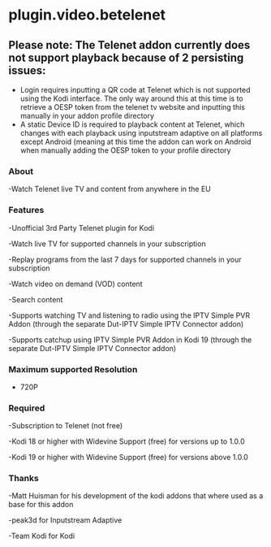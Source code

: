 # plugin.video.betelenet

## Please note: The Telenet addon currently does not support playback because of 2 persisting issues:
- Login requires inputting a QR code at Telenet which is not supported using the Kodi interface. The only way around this at this time is to retrieve a OESP token from the telenet tv website and inputting this manually in your addon profile directory 
- A static Device ID is required to playback content at Telenet, which changes with each playback using inputstream adaptive on all platforms except Android (meaning at this time the addon can work on Android when manually adding the OESP token to your profile directory

### About

-Watch Telenet live TV and content from anywhere in the EU

### Features

-Unofficial 3rd Party Telenet plugin for Kodi

-Watch live TV for supported channels in your subscription

-Replay programs from the last 7 days for supported channels in your subscription

-Watch video on demand (VOD) content

-Search content

-Supports watching TV and listening to radio using the IPTV Simple PVR Addon (through the separate Dut-IPTV Simple IPTV Connector addon)

-Supports catchup using IPTV Simple PVR Addon in Kodi 19 (through the separate Dut-IPTV Simple IPTV Connector addon)

### Maximum supported Resolution

- 720P

### Required

-Subscription to Telenet (not free)

-Kodi 18 or higher with Widevine Support (free) for versions up to 1.0.0

-Kodi 19 or higher with Widevine Support (free) for versions above 1.0.0

### Thanks

-Matt Huisman for his development of the kodi addons that where used as a base for this addon

-peak3d for Inputstream Adaptive

-Team Kodi for Kodi